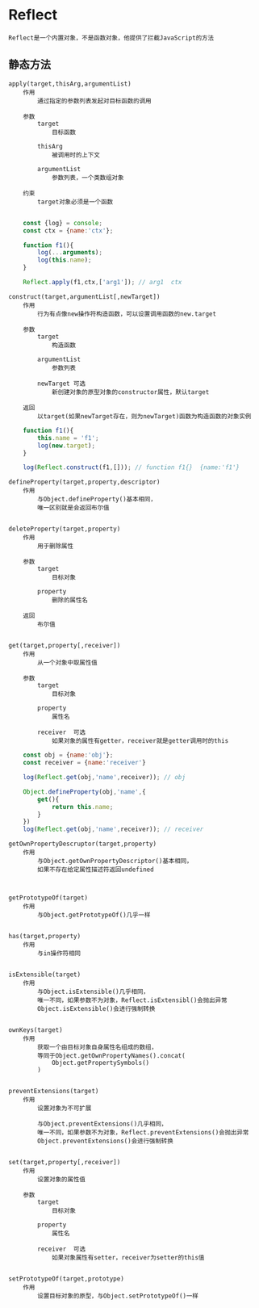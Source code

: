 # Reflect

    Reflect是一个内置对象，不是函数对象，他提供了拦截JavaScript的方法

## 静态方法

    apply(target,thisArg,argumentList)
        作用
            通过指定的参数列表发起对目标函数的调用
        
        参数
            target
                目标函数
            
            thisArg
                被调用时的上下文
            
            argumentList
                参数列表，一个类数组对象

        约束
            target对象必须是一个函数

```JavaScript

    const {log} = console;
    const ctx = {name:'ctx'};

    function f1(){
        log(...arguments);
        log(this.name);
    }

    Reflect.apply(f1,ctx,['arg1']); // arg1  ctx
```


    construct(target,argumentList[,newTarget])
        作用
            行为有点像new操作符构造函数，可以设置调用函数的new.target
        
        参数
            target
                构造函数

            argumentList    
                参数列表
            
            newTarget 可选
                新创建对象的原型对象的constructor属性，默认target

        返回
            以target(如果newTarget存在，则为newTarget)函数为构造函数的对象实例

```JavaScript
    function f1(){
        this.name = 'f1';
        log(new.target);
    }

    log(Reflect.construct(f1,[])); // function f1{}  {name:'f1'}
```


    defineProperty(target,property,descriptor)
        作用
            与Object.defineProperty()基本相同，
            唯一区别就是会返回布尔值
        
    
    deleteProperty(target,property)
        作用
            用于删除属性
        
        参数
            target
                目标对象
            
            property
                删除的属性名
        
        返回
            布尔值
    

    get(target,property[,receiver])
        作用
            从一个对象中取属性值

        参数
            target
                目标对象
            
            property
                属性名
            
            receiver  可选
                如果对象的属性有getter，receiver就是getter调用时的this


```JavaScript
    const obj = {name:'obj'};
    const receiver = {name:'receiver'}

    log(Reflect.get(obj,'name',receiver)); // obj

    Object.defineProperty(obj,'name',{
        get(){
            return this.name;
        }
    })
    log(Reflect.get(obj,'name',receiver)); // receiver

```


    getOwnPropertyDescruptor(target,property)
        作用
            与Object.getOwnPropertyDescriptor()基本相同，
            如果不存在给定属性描述符返回undefined



    getPrototypeOf(target)
        作用
            与Object.getPrototypeOf()几乎一样


    has(target,property)
        作用
            与in操作符相同


    isExtensible(target)
        作用
            与Object.isExtensible()几乎相同，
            唯一不同，如果参数不为对象，Reflect.isExtensibl()会抛出异常
            Object.isExtensible()会进行强制转换

        
    ownKeys(target)
        作用
            获取一个由目标对象自身属性名组成的数组，
            等同于Object.getOwnPropertyNames().concat(
                Object.getPropertySymbols()
            )

    
    preventExtensions(target)
        作用
            设置对象为不可扩展

            与Object.preventExtensions()几乎相同，
            唯一不同，如果参数不为对象，Reflect.preventExtensions()会抛出异常
            Object.preventExtensions()会进行强制转换


    set(target,property[,receiver])
        作用
            设置对象的属性值
        
        参数
            target
                目标对象
            
            property
                属性名
            
            receiver  可选
                如果对象属性有setter，receiver为setter的this值


    setPrototypeOf(target,prototype)
        作用
            设置目标对象的原型，与Object.setPrototypeOf()一样

        

        
        
        
                


    